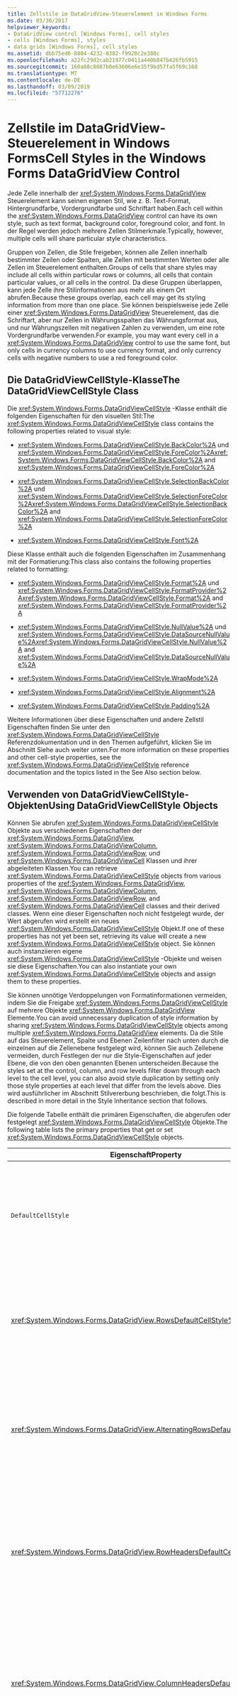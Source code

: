 ```yaml
---
title: Zellstile im DataGridView-Steuerelement in Windows Forms
ms.date: 03/30/2017
helpviewer_keywords:
- DataGridView control [Windows Forms], cell styles
- cells [Windows Forms], styles
- data grids [Windows Forms], cell styles
ms.assetid: dbb75ed6-8804-4232-8382-f9920c2e380c
ms.openlocfilehash: a22fc29d2cab21977c0411a440b847b426fb5915
ms.sourcegitcommit: 160a88c8087b0e63606e6e35f9bd57fa5f69c168
ms.translationtype: MT
ms.contentlocale: de-DE
ms.lasthandoff: 03/09/2019
ms.locfileid: "57712276"
---
```

# <a name="cell-styles-in-the-windows-forms-datagridview-control"></a><span data-ttu-id="69343-102">Zellstile im DataGridView-Steuerelement in Windows Forms</span><span class="sxs-lookup"><span data-stu-id="69343-102">Cell Styles in the Windows Forms DataGridView Control</span></span>
<span data-ttu-id="69343-103">Jede Zelle innerhalb der <xref:System.Windows.Forms.DataGridView> Steuerelement kann seinen eigenen Stil, wie z. B. Text-Format, Hintergrundfarbe, Vordergrundfarbe und Schriftart haben.</span><span class="sxs-lookup"><span data-stu-id="69343-103">Each cell within the <xref:System.Windows.Forms.DataGridView> control can have its own style, such as text format, background color, foreground color, and font.</span></span> <span data-ttu-id="69343-104">In der Regel werden jedoch mehrere Zellen Stilmerkmale.</span><span class="sxs-lookup"><span data-stu-id="69343-104">Typically, however, multiple cells will share particular style characteristics.</span></span>  
  
 <span data-ttu-id="69343-105">Gruppen von Zellen, die Stile freigeben, können alle Zellen innerhalb bestimmter Zeilen oder Spalten, alle Zellen mit bestimmten Werten oder alle Zellen im Steuerelement enthalten.</span><span class="sxs-lookup"><span data-stu-id="69343-105">Groups of cells that share styles may include all cells within particular rows or columns, all cells that contain particular values, or all cells in the control.</span></span> <span data-ttu-id="69343-106">Da diese Gruppen überlappen, kann jede Zelle ihre Stilinformationen aus mehr als einem Ort abrufen.</span><span class="sxs-lookup"><span data-stu-id="69343-106">Because these groups overlap, each cell may get its styling information from more than one place.</span></span> <span data-ttu-id="69343-107">Sie können beispielsweise jede Zelle einer <xref:System.Windows.Forms.DataGridView> Steuerelement, das die Schriftart, aber nur Zellen in Währungsspalten das Währungsformat aus, und nur Währungszellen mit negativen Zahlen zu verwenden, um eine rote Vordergrundfarbe verwenden.</span><span class="sxs-lookup"><span data-stu-id="69343-107">For example, you may want every cell in a <xref:System.Windows.Forms.DataGridView> control to use the same font, but only cells in currency columns to use currency format, and only currency cells with negative numbers to use a red foreground color.</span></span>  
  
## <a name="the-datagridviewcellstyle-class"></a><span data-ttu-id="69343-108">Die DataGridViewCellStyle-Klasse</span><span class="sxs-lookup"><span data-stu-id="69343-108">The DataGridViewCellStyle Class</span></span>  
 <span data-ttu-id="69343-109">Die <xref:System.Windows.Forms.DataGridViewCellStyle> -Klasse enthält die folgenden Eigenschaften für den visuellen Stil:</span><span class="sxs-lookup"><span data-stu-id="69343-109">The <xref:System.Windows.Forms.DataGridViewCellStyle> class contains the following properties related to visual style:</span></span>  
  
-   <span data-ttu-id="69343-110"><xref:System.Windows.Forms.DataGridViewCellStyle.BackColor%2A> und <xref:System.Windows.Forms.DataGridViewCellStyle.ForeColor%2A></span><span class="sxs-lookup"><span data-stu-id="69343-110"><xref:System.Windows.Forms.DataGridViewCellStyle.BackColor%2A> and <xref:System.Windows.Forms.DataGridViewCellStyle.ForeColor%2A></span></span>  
  
-   <span data-ttu-id="69343-111"><xref:System.Windows.Forms.DataGridViewCellStyle.SelectionBackColor%2A> und <xref:System.Windows.Forms.DataGridViewCellStyle.SelectionForeColor%2A></span><span class="sxs-lookup"><span data-stu-id="69343-111"><xref:System.Windows.Forms.DataGridViewCellStyle.SelectionBackColor%2A> and <xref:System.Windows.Forms.DataGridViewCellStyle.SelectionForeColor%2A></span></span>  
  
-   <xref:System.Windows.Forms.DataGridViewCellStyle.Font%2A>  
  
 <span data-ttu-id="69343-112">Diese Klasse enthält auch die folgenden Eigenschaften im Zusammenhang mit der Formatierung:</span><span class="sxs-lookup"><span data-stu-id="69343-112">This class also contains the following properties related to formatting:</span></span>  
  
-   <span data-ttu-id="69343-113"><xref:System.Windows.Forms.DataGridViewCellStyle.Format%2A> und <xref:System.Windows.Forms.DataGridViewCellStyle.FormatProvider%2A></span><span class="sxs-lookup"><span data-stu-id="69343-113"><xref:System.Windows.Forms.DataGridViewCellStyle.Format%2A> and <xref:System.Windows.Forms.DataGridViewCellStyle.FormatProvider%2A></span></span>  
  
-   <span data-ttu-id="69343-114"><xref:System.Windows.Forms.DataGridViewCellStyle.NullValue%2A> und <xref:System.Windows.Forms.DataGridViewCellStyle.DataSourceNullValue%2A></span><span class="sxs-lookup"><span data-stu-id="69343-114"><xref:System.Windows.Forms.DataGridViewCellStyle.NullValue%2A> and <xref:System.Windows.Forms.DataGridViewCellStyle.DataSourceNullValue%2A></span></span>  
  
-   <xref:System.Windows.Forms.DataGridViewCellStyle.WrapMode%2A>  
  
-   <xref:System.Windows.Forms.DataGridViewCellStyle.Alignment%2A>  
  
-   <xref:System.Windows.Forms.DataGridViewCellStyle.Padding%2A>  
  
 <span data-ttu-id="69343-115">Weitere Informationen über diese Eigenschaften und andere Zellstil Eigenschaften finden Sie unter den <xref:System.Windows.Forms.DataGridViewCellStyle> Referenzdokumentation und in den Themen aufgeführt, klicken Sie im Abschnitt Siehe auch weiter unten.</span><span class="sxs-lookup"><span data-stu-id="69343-115">For more information on these properties and other cell-style properties, see the <xref:System.Windows.Forms.DataGridViewCellStyle> reference documentation and the topics listed in the See Also section below.</span></span>  
  
## <a name="using-datagridviewcellstyle-objects"></a><span data-ttu-id="69343-116">Verwenden von DataGridViewCellStyle-Objekten</span><span class="sxs-lookup"><span data-stu-id="69343-116">Using DataGridViewCellStyle Objects</span></span>  
 <span data-ttu-id="69343-117">Können Sie abrufen <xref:System.Windows.Forms.DataGridViewCellStyle> Objekte aus verschiedenen Eigenschaften der <xref:System.Windows.Forms.DataGridView>, <xref:System.Windows.Forms.DataGridViewColumn>, <xref:System.Windows.Forms.DataGridViewRow>, und <xref:System.Windows.Forms.DataGridViewCell> Klassen und ihrer abgeleiteten Klassen.</span><span class="sxs-lookup"><span data-stu-id="69343-117">You can retrieve <xref:System.Windows.Forms.DataGridViewCellStyle> objects from various properties of the <xref:System.Windows.Forms.DataGridView>, <xref:System.Windows.Forms.DataGridViewColumn>, <xref:System.Windows.Forms.DataGridViewRow>, and <xref:System.Windows.Forms.DataGridViewCell> classes and their derived classes.</span></span> <span data-ttu-id="69343-118">Wenn eine dieser Eigenschaften noch nicht festgelegt wurde, der Wert abgerufen wird erstellt ein neues <xref:System.Windows.Forms.DataGridViewCellStyle> Objekt.</span><span class="sxs-lookup"><span data-stu-id="69343-118">If one of these properties has not yet been set, retrieving its value will create a new <xref:System.Windows.Forms.DataGridViewCellStyle> object.</span></span> <span data-ttu-id="69343-119">Sie können auch instanziieren eigene <xref:System.Windows.Forms.DataGridViewCellStyle> -Objekte und weisen sie diese Eigenschaften.</span><span class="sxs-lookup"><span data-stu-id="69343-119">You can also instantiate your own <xref:System.Windows.Forms.DataGridViewCellStyle> objects and assign them to these properties.</span></span>  
  
 <span data-ttu-id="69343-120">Sie können unnötige Verdoppelungen von Formatinformationen vermeiden, indem Sie die Freigabe <xref:System.Windows.Forms.DataGridViewCellStyle> auf mehrere Objekte <xref:System.Windows.Forms.DataGridView> Elemente.</span><span class="sxs-lookup"><span data-stu-id="69343-120">You can avoid unnecessary duplication of style information by sharing <xref:System.Windows.Forms.DataGridViewCellStyle> objects among multiple <xref:System.Windows.Forms.DataGridView> elements.</span></span> <span data-ttu-id="69343-121">Da die Stile auf das Steuerelement, Spalte und Ebenen Zeilenfilter nach unten durch die einzelnen auf die Zellenebene festgelegt wird, können Sie auch Zellebene vermeiden, durch Festlegen der nur die Style-Eigenschaften auf jeder Ebene, die von den oben genannten Ebenen unterscheiden.</span><span class="sxs-lookup"><span data-stu-id="69343-121">Because the styles set at the control, column, and row levels filter down through each level to the cell level, you can also avoid style duplication by setting only those style properties at each level that differ from the levels above.</span></span> <span data-ttu-id="69343-122">Dies wird ausführlicher im Abschnitt Stilvererbung beschrieben, die folgt.</span><span class="sxs-lookup"><span data-stu-id="69343-122">This is described in more detail in the Style Inheritance section that follows.</span></span>  
  
 <span data-ttu-id="69343-123">Die folgende Tabelle enthält die primären Eigenschaften, die abgerufen oder festgelegt <xref:System.Windows.Forms.DataGridViewCellStyle> Objekte.</span><span class="sxs-lookup"><span data-stu-id="69343-123">The following table lists the primary properties that get or set <xref:System.Windows.Forms.DataGridViewCellStyle> objects.</span></span>  
  
|<span data-ttu-id="69343-124">Eigenschaft</span><span class="sxs-lookup"><span data-stu-id="69343-124">Property</span></span>|<span data-ttu-id="69343-125">Klassen</span><span class="sxs-lookup"><span data-stu-id="69343-125">Classes</span></span>|<span data-ttu-id="69343-126">Beschreibung</span><span class="sxs-lookup"><span data-stu-id="69343-126">Description</span></span>|  
|--------------|-------------|-----------------|  
|`DefaultCellStyle`|<span data-ttu-id="69343-127"><xref:System.Windows.Forms.DataGridView>, <xref:System.Windows.Forms.DataGridViewColumn>, <xref:System.Windows.Forms.DataGridViewRow>, und abgeleitete Klassen</span><span class="sxs-lookup"><span data-stu-id="69343-127"><xref:System.Windows.Forms.DataGridView>, <xref:System.Windows.Forms.DataGridViewColumn>, <xref:System.Windows.Forms.DataGridViewRow>, and derived classes</span></span>|<span data-ttu-id="69343-128">Übernimmt oder bestimmt die Standardstile, die von der alle Zellen in das gesamte Steuerelement (einschließlich der Headerzellen) in einer Spalte oder in einer Zeile verwendet.</span><span class="sxs-lookup"><span data-stu-id="69343-128">Gets or sets default styles used by all cells in the entire control (including header cells), in a column, or in a row.</span></span>|  
|<xref:System.Windows.Forms.DataGridView.RowsDefaultCellStyle%2A>|<xref:System.Windows.Forms.DataGridView>|<span data-ttu-id="69343-129">Übernimmt oder bestimmt die standardmäßigen Zellenstilen, die von der alle Zeilen im Steuerelement verwendet.</span><span class="sxs-lookup"><span data-stu-id="69343-129">Gets or sets default cell styles used by all rows in the control.</span></span> <span data-ttu-id="69343-130">Dies schließt nicht die Headerzellen.</span><span class="sxs-lookup"><span data-stu-id="69343-130">This does not include header cells.</span></span>|  
|<xref:System.Windows.Forms.DataGridView.AlternatingRowsDefaultCellStyle%2A>|<xref:System.Windows.Forms.DataGridView>|<span data-ttu-id="69343-131">Übernimmt oder bestimmt die standardmäßigen Zellenstilen von abwechselnden Zeilen im Steuerelement verwendet.</span><span class="sxs-lookup"><span data-stu-id="69343-131">Gets or sets default cell styles used by alternating rows in the control.</span></span> <span data-ttu-id="69343-132">Verwendet, um einen Ledger-ähnlichen Effekt zu erstellen.</span><span class="sxs-lookup"><span data-stu-id="69343-132">Used to create a ledger-like effect.</span></span>|  
|<xref:System.Windows.Forms.DataGridView.RowHeadersDefaultCellStyle%2A>|<xref:System.Windows.Forms.DataGridView>|<span data-ttu-id="69343-133">Übernimmt oder bestimmt die standardmäßigen Zellenstilen von Zeilenheader des Steuerelements verwendet.</span><span class="sxs-lookup"><span data-stu-id="69343-133">Gets or sets default cell styles used by the control's row headers.</span></span> <span data-ttu-id="69343-134">Durch das aktuelle Design überschrieben, wenn visuelle Stile aktiviert sind.</span><span class="sxs-lookup"><span data-stu-id="69343-134">Overridden by the current theme if visual styles are enabled.</span></span>|  
|<xref:System.Windows.Forms.DataGridView.ColumnHeadersDefaultCellStyle%2A>|<xref:System.Windows.Forms.DataGridView>|<span data-ttu-id="69343-135">Übernimmt oder bestimmt die standardmäßigen Zellenstilen von Spaltenüberschriften des Steuerelements verwendet.</span><span class="sxs-lookup"><span data-stu-id="69343-135">Gets or sets default cell styles used by the control's column headers.</span></span> <span data-ttu-id="69343-136">Durch das aktuelle Design überschrieben, wenn visuelle Stile aktiviert sind.</span><span class="sxs-lookup"><span data-stu-id="69343-136">Overridden by the current theme if visual styles are enabled.</span></span>|  
|<xref:System.Windows.Forms.DataGridViewCell.Style%2A>|<span data-ttu-id="69343-137"><xref:System.Windows.Forms.DataGridViewCell> und die abgeleiteten Klassen</span><span class="sxs-lookup"><span data-stu-id="69343-137"><xref:System.Windows.Forms.DataGridViewCell> and derived classes</span></span>|<span data-ttu-id="69343-138">Übernimmt oder bestimmt die Stile, die auf Zellenebene.</span><span class="sxs-lookup"><span data-stu-id="69343-138">Gets or sets styles specified at the cell level.</span></span> <span data-ttu-id="69343-139">Diese Formate haben Vorrang von höheren Bereichsebenen geerbt.</span><span class="sxs-lookup"><span data-stu-id="69343-139">These styles override those inherited from higher levels.</span></span>|  
|`InheritedStyle`|<span data-ttu-id="69343-140"><xref:System.Windows.Forms.DataGridViewCell>, <xref:System.Windows.Forms.DataGridViewRow>, <xref:System.Windows.Forms.DataGridViewColumn>, und abgeleitete Klassen</span><span class="sxs-lookup"><span data-stu-id="69343-140"><xref:System.Windows.Forms.DataGridViewCell>, <xref:System.Windows.Forms.DataGridViewRow>, <xref:System.Windows.Forms.DataGridViewColumn>, and derived classes</span></span>|<span data-ttu-id="69343-141">Ruft alle derzeit auf die Zelle, Zeile oder Spalte an, einschließlich Stile, die von höheren Bereichsebenen geerbt angewendeten Stile ab.</span><span class="sxs-lookup"><span data-stu-id="69343-141">Gets all the styles currently applied to the cell, row, or column, including styles inherited from higher levels.</span></span>|  
  
 <span data-ttu-id="69343-142">Wie bereits erwähnt, Abrufen des Werts einer Stileigenschaft automatisch instanziiert ein neues <xref:System.Windows.Forms.DataGridViewCellStyle> Objekt, wenn die Eigenschaft nicht zuvor festgelegt wurde.</span><span class="sxs-lookup"><span data-stu-id="69343-142">As mentioned above, getting the value of a style property automatically instantiates a new <xref:System.Windows.Forms.DataGridViewCellStyle> object if the property has not been previously set.</span></span> <span data-ttu-id="69343-143">Um zu vermeiden, diese Objekte nicht unnötig erstellt, die Zeilen- und Klassen verfügen über eine <xref:System.Windows.Forms.DataGridViewBand.HasDefaultCellStyle%2A> -Eigenschaft, die Sie überprüfen können, um zu bestimmen, ob die <xref:System.Windows.Forms.DataGridViewBand.DefaultCellStyle%2A> -Eigenschaft festgelegt wurde.</span><span class="sxs-lookup"><span data-stu-id="69343-143">To avoid creating these objects unnecessarily, the row and column classes have a <xref:System.Windows.Forms.DataGridViewBand.HasDefaultCellStyle%2A> property that you can check to determine whether the <xref:System.Windows.Forms.DataGridViewBand.DefaultCellStyle%2A> property has been set.</span></span> <span data-ttu-id="69343-144">Auf ähnliche Weise die Zellenklassen verfügen über eine <xref:System.Windows.Forms.DataGridViewCell.HasStyle%2A> Eigenschaft, die angibt, ob die <xref:System.Windows.Forms.DataGridViewCell.Style%2A> -Eigenschaft festgelegt wurde.</span><span class="sxs-lookup"><span data-stu-id="69343-144">Similarly, the cell classes have a <xref:System.Windows.Forms.DataGridViewCell.HasStyle%2A> property that indicates whether the <xref:System.Windows.Forms.DataGridViewCell.Style%2A> property has been set.</span></span>  
  
 <span data-ttu-id="69343-145">Jede der Eigenschaften der verfügt über eine entsprechende *PropertyName* `Changed` Ereignis auf der <xref:System.Windows.Forms.DataGridView> Steuerelement.</span><span class="sxs-lookup"><span data-stu-id="69343-145">Each of the style properties has a corresponding *PropertyName*`Changed` event on the <xref:System.Windows.Forms.DataGridView> control.</span></span> <span data-ttu-id="69343-146">Für die Zeilen-, Spalten- und Zelleigenschaften, der der Namen des Ereignisses beginnt mit "`Row`","`Column`", oder "`Cell`" (z. B. <xref:System.Windows.Forms.DataGridView.RowDefaultCellStyleChanged>).</span><span class="sxs-lookup"><span data-stu-id="69343-146">For row, column, and cell properties, the name of the event begins with "`Row`", "`Column`", or "`Cell`" (for example, <xref:System.Windows.Forms.DataGridView.RowDefaultCellStyleChanged>).</span></span> <span data-ttu-id="69343-147">Jedes dieser Ereignisse tritt auf, wenn die entsprechende Style-Eigenschaft, auf einen anderen festgelegt ist <xref:System.Windows.Forms.DataGridViewCellStyle> Objekt.</span><span class="sxs-lookup"><span data-stu-id="69343-147">Each of these events occurs when the corresponding style property is set to a different <xref:System.Windows.Forms.DataGridViewCellStyle> object.</span></span> <span data-ttu-id="69343-148">Diese Ereignisse treten nicht beim Abrufen einer <xref:System.Windows.Forms.DataGridViewCellStyle> -Objekt aus einem Style-Eigenschaft, und ändern Sie die Eigenschaftswerte.</span><span class="sxs-lookup"><span data-stu-id="69343-148">These events do not occur when you retrieve a <xref:System.Windows.Forms.DataGridViewCellStyle> object from a style property and modify its property values.</span></span> <span data-ttu-id="69343-149">Um auf Änderungen an den die Zelle stilobjekte selbst zu reagieren, behandeln die <xref:System.Windows.Forms.DataGridView.CellStyleContentChanged> Ereignis.</span><span class="sxs-lookup"><span data-stu-id="69343-149">To respond to changes to the cell style objects themselves, handle the <xref:System.Windows.Forms.DataGridView.CellStyleContentChanged> event.</span></span>  
  
## <a name="style-inheritance"></a><span data-ttu-id="69343-150">Stilvererbung</span><span class="sxs-lookup"><span data-stu-id="69343-150">Style Inheritance</span></span>  
 <span data-ttu-id="69343-151">Jede <xref:System.Windows.Forms.DataGridViewCell> ruft seine Darstellung von dessen <xref:System.Windows.Forms.DataGridViewCell.InheritedStyle%2A> Eigenschaft.</span><span class="sxs-lookup"><span data-stu-id="69343-151">Each <xref:System.Windows.Forms.DataGridViewCell> gets its appearance from its <xref:System.Windows.Forms.DataGridViewCell.InheritedStyle%2A> property.</span></span> <span data-ttu-id="69343-152">Die <xref:System.Windows.Forms.DataGridViewCellStyle> von dieser Eigenschaft zurückgegebene Objekt erbt die Werte aus einer Hierarchie von Eigenschaften des Typs <xref:System.Windows.Forms.DataGridViewCellStyle>.</span><span class="sxs-lookup"><span data-stu-id="69343-152">The <xref:System.Windows.Forms.DataGridViewCellStyle> object returned by this property inherits its values from a hierarchy of properties of type <xref:System.Windows.Forms.DataGridViewCellStyle>.</span></span> <span data-ttu-id="69343-153">Diese Eigenschaften sind unten aufgeführt, in der Reihenfolge, in dem die <xref:System.Windows.Forms.DataGridViewCell.InheritedStyle%2A> für nicht-Headerzellen erhält seine Werte.</span><span class="sxs-lookup"><span data-stu-id="69343-153">These properties are listed below in the order in which the <xref:System.Windows.Forms.DataGridViewCell.InheritedStyle%2A> for non-header cells obtains its values.</span></span>  
  
1.  <xref:System.Windows.Forms.DataGridViewCell.Style%2A?displayProperty=nameWithType>  
  
2.  <xref:System.Windows.Forms.DataGridViewRow.DefaultCellStyle%2A?displayProperty=nameWithType>  
  
3.  <span data-ttu-id="69343-154"><xref:System.Windows.Forms.DataGridView.AlternatingRowsDefaultCellStyle%2A?displayProperty=nameWithType> (nur für Zellen in Zeilen mit einer ungeraden Anzahl von Index)</span><span class="sxs-lookup"><span data-stu-id="69343-154"><xref:System.Windows.Forms.DataGridView.AlternatingRowsDefaultCellStyle%2A?displayProperty=nameWithType> (only for cells in rows with odd index numbers)</span></span>  
  
4.  <xref:System.Windows.Forms.DataGridView.RowsDefaultCellStyle%2A?displayProperty=nameWithType>  
  
5.  <xref:System.Windows.Forms.DataGridViewColumn.DefaultCellStyle%2A?displayProperty=nameWithType>  
  
6.  <xref:System.Windows.Forms.DataGridView.DefaultCellStyle%2A?displayProperty=nameWithType>  
  
 <span data-ttu-id="69343-155">Für Zeilen- und Spaltenheaderzellen der <xref:System.Windows.Forms.DataGridViewCell.InheritedStyle%2A> Eigenschaft wird durch die Werte in der folgenden Liste von Datenquelleneigenschaften in der angegebenen Reihenfolge aufgefüllt.</span><span class="sxs-lookup"><span data-stu-id="69343-155">For row and column header cells, the <xref:System.Windows.Forms.DataGridViewCell.InheritedStyle%2A> property is populated by values from the following list of source properties in the given order.</span></span>  
  
1.  <xref:System.Windows.Forms.DataGridViewCell.Style%2A?displayProperty=nameWithType>  
  
2.  <span data-ttu-id="69343-156"><xref:System.Windows.Forms.DataGridView.ColumnHeadersDefaultCellStyle%2A?displayProperty=nameWithType> oder <xref:System.Windows.Forms.DataGridView.RowHeadersDefaultCellStyle%2A?displayProperty=nameWithType></span><span class="sxs-lookup"><span data-stu-id="69343-156"><xref:System.Windows.Forms.DataGridView.ColumnHeadersDefaultCellStyle%2A?displayProperty=nameWithType> or <xref:System.Windows.Forms.DataGridView.RowHeadersDefaultCellStyle%2A?displayProperty=nameWithType></span></span>  
  
3.  <xref:System.Windows.Forms.DataGridView.DefaultCellStyle%2A?displayProperty=nameWithType>  
  
 <span data-ttu-id="69343-157">Das folgende Diagramm veranschaulicht diesen Prozess.</span><span class="sxs-lookup"><span data-stu-id="69343-157">The following diagram illustrates this process.</span></span>  
  
 <span data-ttu-id="69343-158">![Eigenschaften des DataGridViewCellStyle-Typs](./media/cell-styles-in-the-windows-forms-datagridview-control/datagridviewcells-inheritance-diagram.gif "DataGridViewCells-Diagramm für Vererbung")</span><span class="sxs-lookup"><span data-stu-id="69343-158">![Properties of type DataGridViewCellStyle](./media/cell-styles-in-the-windows-forms-datagridview-control/datagridviewcells-inheritance-diagram.gif "DataGridViewCells inheritance diagram")</span></span>  
  
 <span data-ttu-id="69343-159">Sie können auch die Stile, die von bestimmten Zeilen und Spalten geerbt zugreifen.</span><span class="sxs-lookup"><span data-stu-id="69343-159">You can also access the styles inherited by specific rows and columns.</span></span> <span data-ttu-id="69343-160">Die Spalte <xref:System.Windows.Forms.DataGridViewColumn.InheritedStyle%2A> -Eigenschaft erbt seine Werte aus den folgenden Eigenschaften.</span><span class="sxs-lookup"><span data-stu-id="69343-160">The column <xref:System.Windows.Forms.DataGridViewColumn.InheritedStyle%2A> property inherits its values from the following properties.</span></span>  
  
1.  <xref:System.Windows.Forms.DataGridViewColumn.DefaultCellStyle%2A?displayProperty=nameWithType>  
  
2.  <xref:System.Windows.Forms.DataGridView.DefaultCellStyle%2A?displayProperty=nameWithType>  
  
 <span data-ttu-id="69343-161">Die Zeile <xref:System.Windows.Forms.DataGridViewRow.InheritedStyle%2A> -Eigenschaft erbt seine Werte aus den folgenden Eigenschaften.</span><span class="sxs-lookup"><span data-stu-id="69343-161">The row <xref:System.Windows.Forms.DataGridViewRow.InheritedStyle%2A> property inherits its values from the following properties.</span></span>  
  
1.  <xref:System.Windows.Forms.DataGridViewRow.DefaultCellStyle%2A?displayProperty=nameWithType>  
  
2.  <span data-ttu-id="69343-162"><xref:System.Windows.Forms.DataGridView.AlternatingRowsDefaultCellStyle%2A?displayProperty=nameWithType> (nur für Zellen in Zeilen mit einer ungeraden Anzahl von Index)</span><span class="sxs-lookup"><span data-stu-id="69343-162"><xref:System.Windows.Forms.DataGridView.AlternatingRowsDefaultCellStyle%2A?displayProperty=nameWithType> (only for cells in rows with odd index numbers)</span></span>  
  
3.  <xref:System.Windows.Forms.DataGridView.RowsDefaultCellStyle%2A?displayProperty=nameWithType>  
  
4.  <xref:System.Windows.Forms.DataGridView.DefaultCellStyle%2A?displayProperty=nameWithType>  
  
 <span data-ttu-id="69343-163">Für jede Eigenschaft in eine <xref:System.Windows.Forms.DataGridViewCellStyle> zurückgegebenes Objekt ein `InheritedStyle` -Eigenschaft den Wert der Eigenschaft aus einer ersten Zellstil in der entsprechenden Liste aus, die die entsprechende Eigenschaft auf einen Wert festgelegt als die <xref:System.Windows.Forms.DataGridViewCellStyle> -Klasse automatisch.</span><span class="sxs-lookup"><span data-stu-id="69343-163">For each property in a <xref:System.Windows.Forms.DataGridViewCellStyle> object returned by an `InheritedStyle` property, the property value is obtained from the first cell style in the appropriate list that has the corresponding property set to a value other than the <xref:System.Windows.Forms.DataGridViewCellStyle> class defaults.</span></span>  
  
 <span data-ttu-id="69343-164">In der folgende Tabelle wird veranschaulicht, wie die <xref:System.Windows.Forms.DataGridViewCellStyle.ForeColor%2A> Eigenschaftswert für eine Beispielzelle wird von der enthaltenden Spalte geerbt.</span><span class="sxs-lookup"><span data-stu-id="69343-164">The following table illustrates how the <xref:System.Windows.Forms.DataGridViewCellStyle.ForeColor%2A> property value for an example cell is inherited from its containing column.</span></span>  
  
|<span data-ttu-id="69343-165">Eigenschaft des Typs `DataGridViewCellStyle`</span><span class="sxs-lookup"><span data-stu-id="69343-165">Property of type `DataGridViewCellStyle`</span></span>|<span data-ttu-id="69343-166">Beispiel `ForeColor` Wert für das abgerufene Objekt</span><span class="sxs-lookup"><span data-stu-id="69343-166">Example `ForeColor` value for retrieved object</span></span>|  
|----------------------------------------------|----------------------------------------------------|  
|<xref:System.Windows.Forms.DataGridViewCell.Style%2A?displayProperty=nameWithType>|<xref:System.Drawing.Color.Empty?displayProperty=nameWithType>|  
|<xref:System.Windows.Forms.DataGridViewRow.DefaultCellStyle%2A?displayProperty=nameWithType>|<xref:System.Drawing.Color.Red%2A?displayProperty=nameWithType>|  
|<xref:System.Windows.Forms.DataGridView.AlternatingRowsDefaultCellStyle%2A?displayProperty=nameWithType>|<xref:System.Drawing.Color.Empty?displayProperty=nameWithType>|  
|<xref:System.Windows.Forms.DataGridView.RowsDefaultCellStyle%2A?displayProperty=nameWithType>|<xref:System.Drawing.Color.Empty?displayProperty=nameWithType>|  
|<xref:System.Windows.Forms.DataGridViewColumn.DefaultCellStyle%2A?displayProperty=nameWithType>|<xref:System.Drawing.Color.DarkBlue%2A?displayProperty=nameWithType>|  
|<xref:System.Windows.Forms.DataGridView.DefaultCellStyle%2A?displayProperty=nameWithType>|<xref:System.Drawing.Color.Black%2A?displayProperty=nameWithType>|  
  
 <span data-ttu-id="69343-167">In diesem Fall die <xref:System.Drawing.Color.Red%2A?displayProperty=nameWithType> Wert aus der Zeile ist der erste echten Wert in der Liste.</span><span class="sxs-lookup"><span data-stu-id="69343-167">In this case, the <xref:System.Drawing.Color.Red%2A?displayProperty=nameWithType> value from the cell's row is the first real value on the list.</span></span> <span data-ttu-id="69343-168">Dies ist die <xref:System.Windows.Forms.DataGridViewCellStyle.ForeColor%2A> -Eigenschaftswert der Zelle <xref:System.Windows.Forms.DataGridViewCell.InheritedStyle%2A>.</span><span class="sxs-lookup"><span data-stu-id="69343-168">This becomes the <xref:System.Windows.Forms.DataGridViewCellStyle.ForeColor%2A> property value of the cell's <xref:System.Windows.Forms.DataGridViewCell.InheritedStyle%2A>.</span></span>  
  
 <span data-ttu-id="69343-169">Im folgende Diagramm wird veranschaulicht, wie verschiedene <xref:System.Windows.Forms.DataGridViewCellStyle> Eigenschaften ihre Werte aus unterschiedlichen Quellen erben können.</span><span class="sxs-lookup"><span data-stu-id="69343-169">The following diagram illustrates how different <xref:System.Windows.Forms.DataGridViewCellStyle> properties can inherit their values from different places.</span></span>  
  
 <span data-ttu-id="69343-170">![DataGridView-Eigenschaft&#45;Wert Vererbung](./media/cell-styles-in-the-windows-forms-datagridview-control/datagridviewcells-value-inheritance-diagram.gif "DataGridViewCells-Wert-Diagramm für Vererbung")</span><span class="sxs-lookup"><span data-stu-id="69343-170">![DataGridView property&#45;value inheritance](./media/cell-styles-in-the-windows-forms-datagridview-control/datagridviewcells-value-inheritance-diagram.gif "DataGridViewCells value inheritance diagram")</span></span>  
  
 <span data-ttu-id="69343-171">Durch nutzen die Vererbung von Stilen, können Sie die entsprechenden Stile für das gesamte Steuerelement bereitstellen, ohne die gleiche Informationen an mehreren Orten angeben zu müssen.</span><span class="sxs-lookup"><span data-stu-id="69343-171">By taking advantage of style inheritance, you can provide appropriate styles for the entire control without having to specify the same information in multiple places.</span></span>  
  
 <span data-ttu-id="69343-172">Obwohl Headerzellen an der stilvererbung beteiligt, wie beschrieben, die Objekte zurückgegeben, durch die <xref:System.Windows.Forms.DataGridView.ColumnHeadersDefaultCellStyle%2A> und <xref:System.Windows.Forms.DataGridView.RowHeadersDefaultCellStyle%2A> Eigenschaften der <xref:System.Windows.Forms.DataGridView> Kontrolle haben die anfänglichen Eigenschaftswerte, die die Eigenschaftswerte des Objekts zurückgegeben, die durch Überschreiben die <xref:System.Windows.Forms.DataGridView.DefaultCellStyle%2A> Eigenschaft.</span><span class="sxs-lookup"><span data-stu-id="69343-172">Although header cells participate in style inheritance as described, the objects returned by the <xref:System.Windows.Forms.DataGridView.ColumnHeadersDefaultCellStyle%2A> and <xref:System.Windows.Forms.DataGridView.RowHeadersDefaultCellStyle%2A> properties of the <xref:System.Windows.Forms.DataGridView> control have initial property values that override the property values of the object returned by the <xref:System.Windows.Forms.DataGridView.DefaultCellStyle%2A> property.</span></span> <span data-ttu-id="69343-173">Wenn Sie die Eigenschaften für das zurückgegebene Objekt festgelegt werden soll die <xref:System.Windows.Forms.DataGridView.DefaultCellStyle%2A> Eigenschaft zuweisen, Zeilen- und Spaltenüberschriften, müssen Sie die entsprechenden Eigenschaften der Objekte zurückgegeben werden, durch Festlegen der <xref:System.Windows.Forms.DataGridView.ColumnHeadersDefaultCellStyle%2A> und <xref:System.Windows.Forms.DataGridView.RowHeadersDefaultCellStyle%2A> Eigenschaften auf die Standardwerte angegeben für die <xref:System.Windows.Forms.DataGridViewCellStyle> Klasse.</span><span class="sxs-lookup"><span data-stu-id="69343-173">If you want the properties set for the object returned by the <xref:System.Windows.Forms.DataGridView.DefaultCellStyle%2A> property to apply to row and column headers, you must set the corresponding properties of the objects returned by the <xref:System.Windows.Forms.DataGridView.ColumnHeadersDefaultCellStyle%2A> and <xref:System.Windows.Forms.DataGridView.RowHeadersDefaultCellStyle%2A> properties to the defaults indicated for the <xref:System.Windows.Forms.DataGridViewCellStyle> class.</span></span>  
  
> [!NOTE]
>  <span data-ttu-id="69343-174">Wenn visuelle Stile aktiviert sind, die Zeilen- und Spaltenüberschriften (mit Ausnahme der <xref:System.Windows.Forms.DataGridView.TopLeftHeaderCell%2A>) werden automatisch angewendet, das das aktuelle Design, alle Formatvorlagen, die anhand dieser Eigenschaften angegeben.</span><span class="sxs-lookup"><span data-stu-id="69343-174">If visual styles are enabled, the row and column headers (except for the <xref:System.Windows.Forms.DataGridView.TopLeftHeaderCell%2A>) are automatically styled by the current theme, overriding any styles specified by these properties.</span></span>  
  
 <span data-ttu-id="69343-175">Die <xref:System.Windows.Forms.DataGridViewButtonColumn>, <xref:System.Windows.Forms.DataGridViewImageColumn>, und <xref:System.Windows.Forms.DataGridViewCheckBoxColumn> Typen initialisieren auch einige Werte des Objekts zurückgegeben, die von der Spalte <xref:System.Windows.Forms.DataGridViewColumn.DefaultCellStyle%2A> Eigenschaft.</span><span class="sxs-lookup"><span data-stu-id="69343-175">The <xref:System.Windows.Forms.DataGridViewButtonColumn>, <xref:System.Windows.Forms.DataGridViewImageColumn>, and <xref:System.Windows.Forms.DataGridViewCheckBoxColumn> types also initialize some values of the object returned by the column <xref:System.Windows.Forms.DataGridViewColumn.DefaultCellStyle%2A> property.</span></span> <span data-ttu-id="69343-176">Weitere Informationen finden Sie in der Referenzdokumentation für diese Typen.</span><span class="sxs-lookup"><span data-stu-id="69343-176">For more information, see the reference documentation for these types.</span></span>  
  
## <a name="setting-styles-dynamically"></a><span data-ttu-id="69343-177">Dynamisches Festlegen von Stilen</span><span class="sxs-lookup"><span data-stu-id="69343-177">Setting Styles Dynamically</span></span>  
 <span data-ttu-id="69343-178">Implementieren Sie zum Anpassen der Stile eines Zellen mit bestimmten Werten ein Handlers für die <xref:System.Windows.Forms.DataGridView.CellFormatting?displayProperty=nameWithType> Ereignis.</span><span class="sxs-lookup"><span data-stu-id="69343-178">To customize the styles of cells with particular values, implement a handler for the <xref:System.Windows.Forms.DataGridView.CellFormatting?displayProperty=nameWithType> event.</span></span> <span data-ttu-id="69343-179">Handler für dieses Ereignis empfängt ein Argument der <xref:System.Windows.Forms.DataGridViewCellFormattingEventArgs> Typ.</span><span class="sxs-lookup"><span data-stu-id="69343-179">Handlers for this event receive an argument of the <xref:System.Windows.Forms.DataGridViewCellFormattingEventArgs> type.</span></span> <span data-ttu-id="69343-180">Dieses Objekt enthält Eigenschaften, mit denen Sie den Wert des zusammen mit seiner Position im formatierten Zelle bestimmen die <xref:System.Windows.Forms.DataGridView> Steuerelement.</span><span class="sxs-lookup"><span data-stu-id="69343-180">This object contains properties that let you determine the value of the cell being formatted along with its location in the <xref:System.Windows.Forms.DataGridView> control.</span></span> <span data-ttu-id="69343-181">Dieses Objekt enthält auch eine <xref:System.Windows.Forms.DataGridViewCellFormattingEventArgs.CellStyle%2A> -Eigenschaft, die auf den Wert der initialisiert wird die <xref:System.Windows.Forms.DataGridViewCell.InheritedStyle%2A> -Eigenschaft der Zelle, der formatiert wird.</span><span class="sxs-lookup"><span data-stu-id="69343-181">This object also contains a <xref:System.Windows.Forms.DataGridViewCellFormattingEventArgs.CellStyle%2A> property that is initialized to the value of the <xref:System.Windows.Forms.DataGridViewCell.InheritedStyle%2A> property of the cell being formatted.</span></span> <span data-ttu-id="69343-182">Sie können die Eigenschaften für den Zellstil zum Angeben von Informationen zum Schriftschnitt für den Wert der Zelle und den Speicherort ändern.</span><span class="sxs-lookup"><span data-stu-id="69343-182">You can modify the cell style properties to specify style information appropriate to the cell value and location.</span></span>  
  
> [!NOTE]
>  <span data-ttu-id="69343-183">Die <xref:System.Windows.Forms.DataGridView.RowPrePaint> und <xref:System.Windows.Forms.DataGridView.RowPostPaint> empfangen von Ereignissen auch eine <xref:System.Windows.Forms.DataGridViewCellStyle> Objektdaten in der ereignismeldung in Großschreibung, es ist allerdings eine Kopie der Zeile <xref:System.Windows.Forms.DataGridViewRow.InheritedStyle%2A> -Eigenschaft für nur-Lese Zwecke und es bei Änderungen wirken sich nicht auf das Steuerelement.</span><span class="sxs-lookup"><span data-stu-id="69343-183">The <xref:System.Windows.Forms.DataGridView.RowPrePaint> and <xref:System.Windows.Forms.DataGridView.RowPostPaint> events also receive a <xref:System.Windows.Forms.DataGridViewCellStyle> object in the event data, but in their case, it is a copy of the row <xref:System.Windows.Forms.DataGridViewRow.InheritedStyle%2A> property for read-only purposes, and changes to it do not affect the control.</span></span>  
  
 <span data-ttu-id="69343-184">Sie können auch dynamisch die Formatvorlagen der einzelnen Zellen in Reaktion auf Ereignisse ändern, wie z. B. die <xref:System.Windows.Forms.DataGridView.CellMouseEnter?displayProperty=nameWithType> und <xref:System.Windows.Forms.DataGridView.CellMouseLeave> Ereignisse.</span><span class="sxs-lookup"><span data-stu-id="69343-184">You can also dynamically modify the styles of individual cells in response to events such as the <xref:System.Windows.Forms.DataGridView.CellMouseEnter?displayProperty=nameWithType> and <xref:System.Windows.Forms.DataGridView.CellMouseLeave> events.</span></span> <span data-ttu-id="69343-185">Z. B. in einem Handler für die <xref:System.Windows.Forms.DataGridView.CellMouseEnter> Ereignis können Sie den aktuellen Wert der Hintergrundfarbe der Zelle speichern (abrufen, der über der Zelle <xref:System.Windows.Forms.DataGridViewCell.Style%2A> Eigenschaft), legen Sie sie dann auf eine neue Farbe, die die Zelle hervorgehoben wird, wenn die Maus darüber bewegt wird.</span><span class="sxs-lookup"><span data-stu-id="69343-185">For example, in a handler for the <xref:System.Windows.Forms.DataGridView.CellMouseEnter> event, you could store the current value of the cell background color (retrieved through the cell's <xref:System.Windows.Forms.DataGridViewCell.Style%2A> property), then set it to a new color that will highlight the cell when the mouse hovers over it.</span></span> <span data-ttu-id="69343-186">In einem Handler für die <xref:System.Windows.Forms.DataGridView.CellMouseLeave> Ereignis können Sie die Farbe des Hintergrunds klicken Sie dann auf den ursprünglichen Wert wiederherstellen.</span><span class="sxs-lookup"><span data-stu-id="69343-186">In a handler for the <xref:System.Windows.Forms.DataGridView.CellMouseLeave> event, you can then restore the background color to the original value.</span></span>  
  
> [!NOTE]
>  <span data-ttu-id="69343-187">In der Zelle gespeicherten Werte zwischenspeichern <xref:System.Windows.Forms.DataGridViewCell.Style%2A> Eigenschaft ist wichtig, unabhängig davon, ob ein bestimmter Stilwert festgelegt wird.</span><span class="sxs-lookup"><span data-stu-id="69343-187">Caching the values stored in the cell's <xref:System.Windows.Forms.DataGridViewCell.Style%2A> property is important regardless of whether a particular style value is set.</span></span> <span data-ttu-id="69343-188">Wenn Sie vorübergehend eine stileinstellung ersetzen, stellt sicher wiederhergestellt wird, auf den ursprünglichen Zustand von "nicht festgelegt", dass die Zelle zurückgesendet wird, erben die Style-Einstellung von einer höheren Ebene.</span><span class="sxs-lookup"><span data-stu-id="69343-188">If you temporarily replace a style setting, restoring it to its original "not set" state ensures that the cell will go back to inheriting the style setting from a higher level.</span></span> <span data-ttu-id="69343-189">Bei Bedarf, um zu bestimmen, das tatsächliche Format für eine Zelle, unabhängig davon, ob der Stil geerbt wird, verwenden Sie die Zelle <xref:System.Windows.Forms.DataGridViewCell.InheritedStyle%2A> Eigenschaft.</span><span class="sxs-lookup"><span data-stu-id="69343-189">If you need to determine the actual style in effect for a cell regardless of whether the style is inherited, use the cell's <xref:System.Windows.Forms.DataGridViewCell.InheritedStyle%2A> property.</span></span>  
  
## <a name="see-also"></a><span data-ttu-id="69343-190">Siehe auch</span><span class="sxs-lookup"><span data-stu-id="69343-190">See also</span></span>
- <xref:System.Windows.Forms.DataGridView>
- <xref:System.Windows.Forms.DataGridViewCellStyle>
- <xref:System.Windows.Forms.DataGridView.AlternatingRowsDefaultCellStyle%2A?displayProperty=nameWithType>
- <xref:System.Windows.Forms.DataGridView.ColumnHeadersDefaultCellStyle%2A?displayProperty=nameWithType>
- <xref:System.Windows.Forms.DataGridView.DefaultCellStyle%2A?displayProperty=nameWithType>
- <xref:System.Windows.Forms.DataGridView.RowHeadersDefaultCellStyle%2A?displayProperty=nameWithType>
- <xref:System.Windows.Forms.DataGridView.RowsDefaultCellStyle%2A?displayProperty=nameWithType>
- <xref:System.Windows.Forms.DataGridViewBand.InheritedStyle%2A?displayProperty=nameWithType>
- <xref:System.Windows.Forms.DataGridViewRow.InheritedStyle%2A?displayProperty=nameWithType>
- <xref:System.Windows.Forms.DataGridViewColumn.InheritedStyle%2A?displayProperty=nameWithType>
- <xref:System.Windows.Forms.DataGridViewBand.DefaultCellStyle%2A?displayProperty=nameWithType>
- <xref:System.Windows.Forms.DataGridViewCell.InheritedStyle%2A?displayProperty=nameWithType>
- <xref:System.Windows.Forms.DataGridViewCell.Style%2A?displayProperty=nameWithType>
- <xref:System.Windows.Forms.DataGridView.CellFormatting?displayProperty=nameWithType>
- <xref:System.Windows.Forms.DataGridView.CellStyleContentChanged?displayProperty=nameWithType>
- <xref:System.Windows.Forms.DataGridView.RowPrePaint?displayProperty=nameWithType>
- <xref:System.Windows.Forms.DataGridView.RowPostPaint?displayProperty=nameWithType>
- [<span data-ttu-id="69343-191">Grundlegende Formatierungen und Formate im DataGridView-Steuerelement in Windows Forms</span><span class="sxs-lookup"><span data-stu-id="69343-191">Basic Formatting and Styling in the Windows Forms DataGridView Control</span></span>](basic-formatting-and-styling-in-the-windows-forms-datagridview-control.md)
- [<span data-ttu-id="69343-192">Vorgehensweise: Festlegen von Standardzellenformaten für das DataGridView-Steuerelement in Windows Forms</span><span class="sxs-lookup"><span data-stu-id="69343-192">How to: Set Default Cell Styles for the Windows Forms DataGridView Control</span></span>](how-to-set-default-cell-styles-for-the-windows-forms-datagridview-control.md)
- [<span data-ttu-id="69343-193">Datenformatierung im DataGridView-Steuerelement in Windows Forms</span><span class="sxs-lookup"><span data-stu-id="69343-193">Data Formatting in the Windows Forms DataGridView Control</span></span>](data-formatting-in-the-windows-forms-datagridview-control.md)
